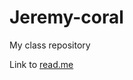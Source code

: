 # Jeremy-coral
My class repository

Link to [read.me](https://github.com/Jeremyfishb/Jeremy-coral/blob/master/README.md)

